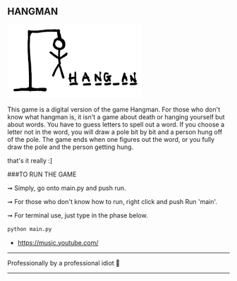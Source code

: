 
## HANGMAN


![hangman](images/hangman.png)

This game is a digital version of the game Hangman. For those who don't know what hangman is, it isn't a game about death or hanging yourself but about words. 
You have to guess letters to spell out a word. If you choose a letter not in the word, you will draw a pole bit by bit and a person hung off of the pole. 
The game ends when one figures out the word, or you fully draw the pole and the person getting hung.

that's it really :]

###TO RUN THE GAME

 ➞ Simply, go onto main.py and push run. 

 ➞ For those who don't know how to run, right click and push Run 'main'.

 ➞ For terminal use, just type in the phase below.

``` python
python main.py
```
- https://music.youtube.com/

---
Professionally by a professional idiot  🧊

---
